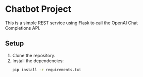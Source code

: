 # Chatbot Project

This is a simple REST service using Flask to call the OpenAI Chat Completions API.

## Setup

1. Clone the repository.
2. Install the dependencies:
   ```sh
   pip install -r requirements.txt

